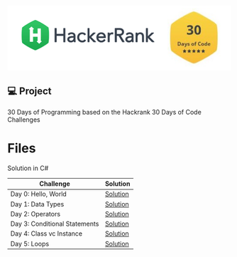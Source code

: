 <div align="center">
  <img alt="banner_hackerrank" title="Banner Hacker Rank 30 days of Code" src=".github/hackerrank-30-days.png" />
</div>

## :computer: Project

30 Days of Programming based on the Hackrank 30 Days of Code Challenges

# Files

Solution in C#

|Challenge| Solution |
|--|--|
|Day 0: Hello, World  | [Solution](https://github.com/jhonatasmatos/30-Days-of-Code-Hackerrank/tree/main/CSharpCodes/Day0HelloWorld) |
|Day 1: Data Types  | [Solution](https://github.com/jhonatasmatos/30-Days-of-Code-Hackerrank/tree/main/CSharpCodes/Day1DataTypes) |
|Day 2: Operators  | [Solution](https://github.com/jhonatasmatos/30-Days-of-Code-Hackerrank/tree/main/CSharpCodes/Day2Operators) |
|Day 3: Conditional Statements  | [Solution](https://github.com/jhonatasmatos/30-Days-of-Code-Hackerrank/tree/main/CSharpCodes/Day3ConditionalStatements) |
|Day 4: Class vc Instance  | [Solution](https://github.com/jhonatasmatos/30-Days-of-Code-Hackerrank/tree/main/CSharpCodes/Day4ClasseVsInstance) |
|Day 5: Loops  | [Solution](https://github.com/jhonatasmatos/30-Days-of-Code-Hackerrank/tree/main/CSharpCodes/Day5Loops) |